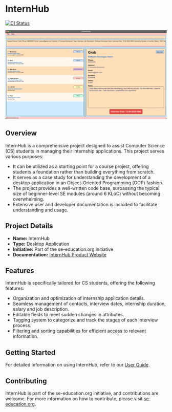 # InternHub

[![CI Status](https://github.com/se-edu/addressbook-level3/workflows/Java%20CI/badge.svg)](https://github.com/se-edu/addressbook-level3/actions)

![Ui](docs/images/Ui.png)

## Overview

InternHub is a comprehensive project designed to assist Computer Science (CS) students in managing their internship applications. This project serves various purposes:

- It can be utilized as a starting point for a course project, offering students a foundation rather than building everything from scratch.
- It serves as a case study for understanding the development of a desktop application in an Object-Oriented Programming (OOP) fashion.
- The project provides a well-written code base, surpassing the typical size of beginner-level SE modules (around 6 KLoC) without becoming overwhelming.
- Extensive user and developer documentation is included to facilitate understanding and usage.

## Project Details

- **Name:** InternHub
- **Type:** Desktop Application
- **Initiative:** Part of the se-education.org initiative
- **Documentation:** [InternHub Product Website](https://ay2324s2-cs2103t-f14-1.github.io/tp/index.html)

## Features

InternHub is specifically tailored for CS students, offering the following features:

- Organization and optimization of internship application details.
- Seamless management of contacts, interview dates, internship duration, salary and job description.
- Editable fields to meet sudden changes in attributes.
- Tagging system to categorize and track the stages of each interview process.
- Filtering and sorting capabilities for efficient access to relevant information.

## Getting Started

For detailed information on using InternHub, refer to our [User Guide](https://ay2324s2-cs2103t-f14-1.github.io/tp/UserGuide.html).

## Contributing

InternHub is part of the se-education.org initiative, and contributions are welcome. For more information on how to contribute, please visit [se-education.org](https://se-education.org#https://se-education.org/#contributing).

